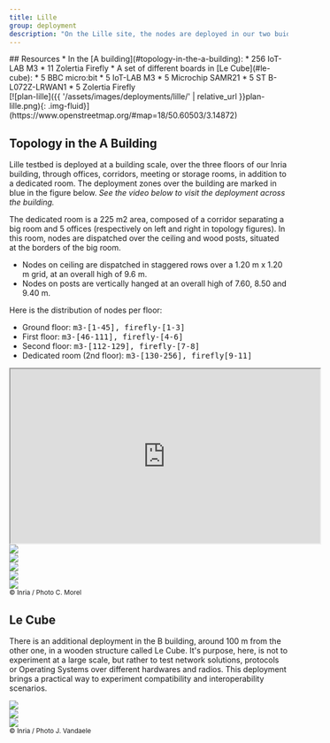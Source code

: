 ```yaml
---
title: Lille
group: deployment
description: "On the Lille site, the nodes are deployed in our two buidlings at Inria Lille – Nord Europe. The most part is spread across the <a href='#topology-in-the-a-building'>A building</a>, usefull for large network and multi-hop experimentations. An additionnal part is deployed in a structure called <a href='#le-cube'>Le Cube</a>, in the B building, with a variety of boards."
---
```


<div class="row">
<div class="col-lg-6" markdown="1">
## Resources
* In the [A building](#topology-in-the-a-building):
    * 256 IoT-LAB M3
    * 11 Zolertia Firefly
* A set of different boards in [Le Cube](#le-cube):
    * 5 BBC micro:bit
    * 5 IoT-LAB M3
    * 5 Microchip SAMR21
    * 5 ST B-L072Z-LRWAN1
    * 5 Zolertia Firefly
</div>
<div class="col-lg-6" markdown="1">
[![plan-lille]({{ '/assets/images/deployments/lille/' | relative_url }}plan-lille.png){: .img-fluid}](https://www.openstreetmap.org/#map=18/50.60503/3.14872)
</div>
</div>

## Topology in the A Building

Lille testbed is deployed at a building scale, over the three floors of our Inria building, through offices, corridors, meeting or storage rooms, in addition to a dedicated room. The deployment zones over the building are marked in blue in the figure below. _See the video below to visit the deployment across the building._

The dedicated room is a 225 m2 area, composed of a corridor separating a big room and 5 offices (respectively on left and right in topology figures). In this room, nodes are dispatched over the ceiling and wood posts, situated at the borders of the big room.

* Nodes on ceiling are dispatched in staggered rows over a 1.20 m x 1.20 m grid, at an overall high of 9.6 m.
* Nodes on posts are vertically hanged at an overall high of 7.60, 8.50 and 9.40 m.

Here is the distribution of nodes per floor:

* Ground floor: <tt>m3-[1-45], firefly-[1-3]</tt>
* First floor: <tt>m3-[46-111], firefly-[4-6]</tt>
* Second floor: <tt>m3-[112-129], firefly-[7-8]</tt>
* Dedicated room (2nd floor): <tt>m3-[130-256], firefly[9-11]</tt>


<div class="mb-3 embed-responsive embed-responsive-16by9">
  <iframe class="embed-responsive-item" width="560" height="315" src="https://www.youtube.com/embed/kh6pTG5wgec" allowfullscreen></iframe>
</div>

<div class="row">
    <div class="col pb-3">
        <a href="{{ '/assets/images/deployments/lille/' | relative_url }}lille-deployment-zones-2.png" data-toggle="lightbox" data-gallery="gallery-A">
            <img class="img-fluid" src="{{ '/assets/images/deployments/lille/' | relative_url }}lille-deployment-zones-2.png">
        </a>
    </div>
    <div class="col pb-3">
        <a href="{{ '/assets/images/deployments/lille/' | relative_url }}fit-redeployment.png" data-toggle="lightbox" data-gallery="gallery-A">
            <img class="img-fluid" src="{{ '/assets/images/deployments/lille/' | relative_url }}fit-redeployment.png">
        </a>
    </div>
    <div class="w-100">
    </div>
    <div class="col p-1">
        <a href="{{ '/assets/images/deployments/lille/' | relative_url }}fit-lille-1.jpg" data-toggle="lightbox" data-gallery="gallery-A">
            <img class="img-thumbnail img-fluid" src="{{ '/assets/images/deployments/lille/' | relative_url }}fit-lille-1.jpg">
        </a>
    </div>
    <div class="col p-1">
        <a href="{{ '/assets/images/deployments/lille/' | relative_url }}fit-lille-2.jpg" data-toggle="lightbox" data-gallery="gallery-A">
            <img class="img-thumbnail img-fluid" src="{{ '/assets/images/deployments/lille/' | relative_url }}fit-lille-2.jpg">
        </a>
    </div>
    <div class="col p-1">
        <a href="{{ '/assets/images/deployments/lille/' | relative_url }}fit-lille-3.jpg" data-toggle="lightbox" data-gallery="gallery-A">
            <img class="img-thumbnail img-fluid" src="{{ '/assets/images/deployments/lille/' | relative_url }}fit-lille-3.jpg">
        </a>
    </div>
</div>
<small class="text-muted">© Inria / Photo C. Morel</small>

## Le Cube

There is an additional deployment in the B building, around 100 m from the other one, in a wooden structure called Le Cube. It's purpose, here, is not to experiment at a large scale, but rather to test network solutions, protocols or Operating Systems over different hardwares and radios. This deployment brings a practical way to experiment compatibility and interoperability scenarios.

<div class="row">
    <div class="col p-1">
        <a href="{{ '/assets/images/deployments/lille/' | relative_url }}fit-lille-cube-1.jpg" data-toggle="lightbox" data-gallery="gallery-cube">
            <img class="img-thumbnail img-fluid" src="{{ '/assets/images/deployments/lille/' | relative_url }}fit-lille-cube-1.jpg">
        </a>
    </div>
    <div class="col p-1">
        <a href="{{ '/assets/images/deployments/lille/' | relative_url }}fit-lille-cube-2.jpg" data-toggle="lightbox" data-gallery="gallery-cube">
            <img class="img-thumbnail img-fluid" src="{{ '/assets/images/deployments/lille/' | relative_url }}fit-lille-cube-2.jpg">
        </a>
    </div>
    <div class="col p-1">
        <a href="{{ '/assets/images/deployments/lille/' | relative_url }}fit-lille-cube-3.jpg" data-toggle="lightbox" data-gallery="gallery-cube">
            <img class="img-thumbnail img-fluid" src="{{ '/assets/images/deployments/lille/' | relative_url }}fit-lille-cube-3.jpg">
        </a>
    </div>
</div>
<small class="text-muted">© Inria / Photo J. Vandaele</small>
